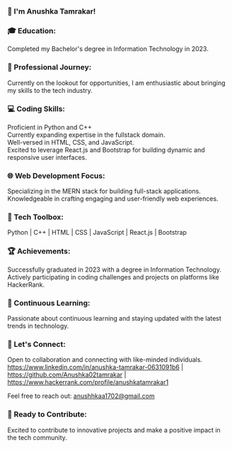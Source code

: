 

<!--
**Anushka02tamrakar/Anushka02tamrakar** is a ✨ _special_ ✨ repository because its `README.md` (this file) appears on your GitHub profile.

Here are some ideas to get you started:

- 🔭 I’m currently working on ...
- 🌱 I’m currently learning ...
- 👯 I’m looking to collaborate on ...
- 🤔 I’m looking for help with ...
- 💬 Ask me about ...
- 📫 How to reach me: ...
- 😄 Pronouns: ...
- ⚡ Fun fact: ...
-->
### 👋 I'm Anushka Tamrakar!

### 🎓 Education: 
Completed my Bachelor's degree in Information Technology in 2023.

### 🚀 Professional Journey: 
Currently on the lookout for opportunities, I am enthusiastic about bringing my skills to the tech industry.

### 💻 Coding Skills:

Proficient in Python and C++  
Currently expanding expertise in the fullstack domain.  
Well-versed in HTML, CSS, and JavaScript.  
Excited to leverage React.js and Bootstrap for building dynamic and responsive user interfaces.

### 🌐 Web Development Focus:

Specializing in the MERN stack for building full-stack applications.  
Knowledgeable in crafting engaging and user-friendly web experiences. 
### 🔧 Tech Toolbox:

Python | C++ | HTML | CSS | JavaScript | React.js | Bootstrap
### 🏆 Achievements:

Successfully graduated in 2023 with a degree in Information Technology.  
Actively participating in coding challenges and projects on platforms like HackerRank.  
### 🌱 Continuous Learning:

Passionate about continuous learning and staying updated with the latest trends in technology.
### 🤝 Let's Connect:

Open to collaboration and connecting with like-minded individuals.
 https://www.linkedin.com/in/anushka-tamrakar-0631091b6 | https://github.com/Anushka02tamrakar | https://www.hackerrank.com/profile/anushkatamrakar1


Feel free to reach out: anushhkaa1702@gmail.com
### 🚀 Ready to Contribute: 
Excited to contribute to innovative projects and make a positive impact in the tech community.
